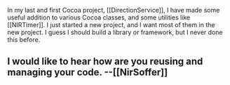 In my last and first Cocoa project, [[DirectionService]], I have made some useful addition to various Cocoa classes, and some utilities like [[NIRTimer]]. I just started a new project, and I want most of them in the new project. I guess I should build a library or framework, but I never done this before.

I would like to hear how are you reusing and managing your code. --[[NirSoffer]]
----